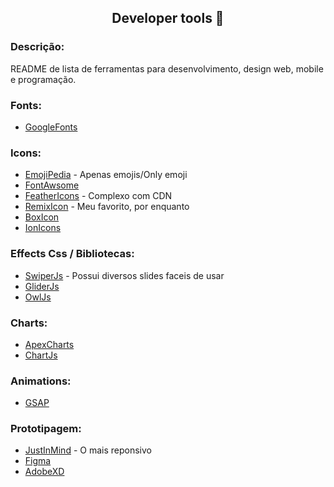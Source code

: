 <h2 align="center">
    Developer tools 🧰
</h2>

<h3>
    Descrição:
</h3>

<p>
    README de lista de ferramentas para desenvolvimento, design web, mobile e programação.
</p>

<h3>
    Fonts:
</h3>

<ul>
    <li><a href="https://fonts.google.com/">GoogleFonts</a></li>
</ul>



<h3>
    Icons:
</h3>
<ul>
    <li><a href="https://emojipedia.org/">EmojiPedia</a>  - Apenas emojis/Only emoji</li>
    <li><a href="https://fontawesome.com/">FontAwsome</a></li>
    <li><a href="https://feathericons.com/">FeatherIcons</a> - Complexo com CDN</li>
    <li><a href="https://remixicon.com/">RemixIcon</a> - Meu favorito, por enquanto</li>
    <li><a href="https://boxicons.com/">BoxIcon</a></li>
    <li><a href="https://ionic.io/ionicons">IonIcons</a></li>
</ul>


<h3>
    Effects Css / Bibliotecas:
</h3>
<ul>
    <li><a href="https://swiperjs.com/">SwiperJs</a> - Possui diversos slides faceis de usar</li>
    <li><a href="https://glidejs.com/">GliderJs</a></li>
    <li><a href="https://owlcarousel2.github.io/OwlCarousel2/">OwlJs</a></li>
</ul>



<h3>
    Charts:
</h3>

<ul>
    <li><a href="https://apexcharts.com/">ApexCharts</a></li>
    <li><a href="https://www.chartjs.org/">ChartJs</a></li>
</ul>


<h3>
    Animations:
</h3>

<ul>
    <li><a href="https://greensock.com/gsap/">GSAP</a></li>
</ul>


<h3>
    Prototipagem:
</h3>

<ul>
    <li><a href="https://www.justinmind.com/">JustInMind</a> - O mais reponsivo</li>
    <li><a href="https://www.figma.com/">Figma</a></li>
    <li><a href="https://www.adobe.com/br/products/xd.html">AdobeXD</a></li>
</ul>
